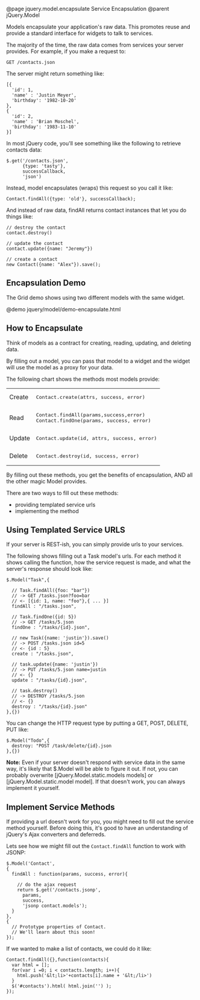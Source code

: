 @page jquery.model.encapsulate Service Encapsulation
@parent jQuery.Model

Models encapsulate your application's raw data.  This promotes reuse and provide a 
standard interface for widgets to talk to services.

The majority of the time, the raw data comes from 
services your server provides.  For example, 
if you make a request to:

<pre><code>GET /contacts.json</code></pre>

The server might return something like:

<pre><code>[{
  'id': 1,
  'name' : 'Justin Meyer',
  'birthday': '1982-10-20'
},
{
  'id': 2,
  'name' : 'Brian Moschel',
  'birthday': '1983-11-10'
}]</code></pre>

In most jQuery code, you'll see something like the following to retrieve contacts
data:

    $.get('/contacts.json',
          {type: 'tasty'}, 
          successCallback,
          'json')

Instead, model encapsulates (wraps) this request so you call it like:

    Contact.findAll({type: 'old'}, successCallback);

And instead of raw data, findAll returns contact instances that let you do things like:

```
// destroy the contact
contact.destroy() 

// update the contact
contact.update({name: "Jeremy"})

// create a contact
new Contact({name: "Alex"}).save();
```

## Encapsulation Demo

The Grid demo shows using two different models with the same widget.

@demo jquery/model/demo-encapsulate.html

## How to Encapsulate

Think of models as a contract for creating, reading, updating, and deleting data. 
 
By filling out a model, you can pass that model to a widget and the widget will use 
the model as a proxy for your data.  

The following chart shows the methods most models provide:

<table>
    <tr>
        <td>Create</td><td><pre>Contact.create(attrs, success, error)</pre></td>
    </tr>
    <tr>
        <td>Read</td><td><pre>Contact.findAll(params,success,error)
Contact.findOne(params, success, error)</pre></td>
    </tr>
    <tr>
        <td>Update</td><td><pre>Contact.update(id, attrs, success, error)</pre></td>
    </tr>
    <tr>
        <td>Delete</td><td><pre>Contact.destroy(id, success, error)</pre></td>
    </tr>
</table>

By filling out these methods, you get the benefits of encapsulation, 
AND all the other magic Model provides.  

There are two ways to fill out these methods:

  - providing templated service urls
  - implementing the method
  
## Using Templated Service URLS

If your server is REST-ish, you can simply provide
urls to your services.  

The following shows filling out a 
Task model's urls.  For each method it shows calling the function,
how the service request is made, and what the server's response
should look like:

    $.Model("Task",{
    
      // Task.findAll({foo: "bar"})
	  // -> GET /tasks.json?foo=bar
	  // <- [{id: 1, name: "foo"},{ ... }]
      findAll : "/tasks.json",    
      
      // Task.findOne({id: 5})
	  // -> GET /tasks/5.json
      findOne : "/tasks/{id}.json", 
      
      // new Task({name: 'justin'}).save()
	  // -> POST /tasks.json id=5
	  // <- {id : 5}
      create : "/tasks.json",
      
      // task.update({name: 'justin'})
	  // -> PUT /tasks/5.json name=justin
	  // <- {}
      update : "/tasks/{id}.json",
      
      // task.destroy()
	  // -> DESTROY /tasks/5.json
	  // <- {}
      destroy : "/tasks/{id}.json"
    },{})

You can change the HTTP request type by putting a GET, POST, DELETE, PUT like:

    $.Model("Todo",{
      destroy: "POST /task/delete/{id}.json
    },{})

<b>Note:</b> Even if your server doesn't respond with service data
in the same way, it's likely that $.Model will be able to figure it out. If not,
you can probably 
overwrite [jQuery.Model.static.models models] 
or [jQuery.Model.static.model model]. If that doesn't work, you can
always implement it yourself.

##  Implement Service Methods

If providing a url doesn't work for you, you
might need to fill out the
service method yourself. Before doing this, it's good
to have an understanding of jQuery's Ajax converters and
deferreds. 





Lets see how we might fill out the
<code>Contact.findAll</code> function to work with JSONP:

```
$.Model('Contact',
{
  findAll : function(params, success, error){
  
    // do the ajax request
    return $.get('/contacts.jsonp',
      params, 
      success,
      'jsonp contact.models');
  }
},
{
  // Prototype properties of Contact.
  // We'll learn about this soon!
});
```



If we wanted to make a list of contacts, we could do it like:

```
Contact.findAll({},function(contacts){
  var html = [];
  for(var i =0; i < contacts.length; i++){
    html.push('&lt;li>'+contacts[i].name + '&lt;/li>')
  }
  $('#contacts').html( html.join('') );
});
```
